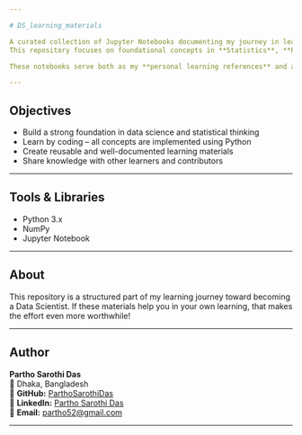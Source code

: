 ```yaml
---

# DS_learning_materials

A curated collection of Jupyter Notebooks documenting my journey in learning Data Science.  
This repository focuses on foundational concepts in **Statistics**, **Python**, and **NumPy**, with practical, beginner-friendly implementations and explanations.

These notebooks serve both as my **personal learning references** and as **open resources** for anyone interested in building a strong foundation in data science.

---
```


## Objectives

- Build a strong foundation in data science and statistical thinking
- Learn by coding – all concepts are implemented using Python
- Create reusable and well-documented learning materials
- Share knowledge with other learners and contributors

---

## Tools & Libraries

- Python 3.x
- NumPy
- Jupyter Notebook

---

## About

This repository is a structured part of my learning journey toward becoming a Data Scientist.
If these materials help you in your own learning, that makes the effort even more worthwhile!

---

## Author

**Partho Sarothi Das**  
📍 Dhaka, Bangladesh    
🔗 **GitHub:** [ParthoSarothiDas](https://github.com/ParthoSarothiDas)  
🔗 **LinkedIn:** [Partho Sarothi Das](https://www.linkedin.com/in/partho-sarothi-das/)  
📧 **Email:** [partho52@gmail.com](mailto:partho52@gmail.com)  

---
